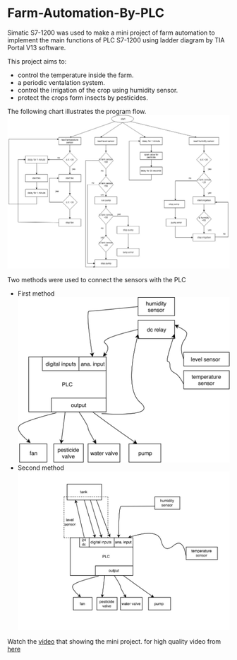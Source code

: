 # Farm-Automation-By-PLC
Simatic S7-1200 was used to make a mini project of farm automation to implement the main functions of PLC S7-1200 using ladder diagram by TIA Portal V13 software.

This project aims to:
- control the temperature inside the farm.
- a periodic ventalation system.
- control the irrigation of the crop using humidity sensor.
- protect the crops form insects by pesticides. 

The following chart illustrates the program flow.
![alt text](https://github.com/ezecson/Farm-Automation-By-PLC/blob/master/images%20and%20video/program%20flow.jpg)

Two methods were used to connect the sensors with the PLC 
- First method
![](https://github.com/ezecson/Farm-Automation-By-PLC/blob/master/images%20and%20video/plc%20connections%20-1.jpg)
- Second method 
![alt text](https://github.com/ezecson/Farm-Automation-By-PLC/blob/master/images%20and%20video/plc%20connection%202-1.jpg)

Watch the [video](https://github.com/ezecson/Farm-Automation-By-PLC/blob/master/images%20and%20video/video.mp4) that showing the mini project. for high quality video from [here](https://www.dropbox.com/s/dmsbnakknm2wcn8/video.mp4?dl=0)
